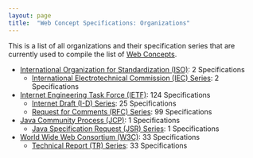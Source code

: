```yaml
---
layout: page
title:  "Web Concept Specifications: Organizations"
---
```


This is a list of all organizations and their specification series that are currently used to compile the list of [Web Concepts](../concepts).

* [International Organization for Standardization (ISO)](ISO): 2 Specifications
  * [International Electrotechnical Commission (IEC) Series](ISO/IEC "Series overview"): 2 Specifications
* [Internet Engineering Task Force (IETF)](IETF): 124 Specifications
  * [Internet Draft (I-D) Series](IETF/I-D "Series overview"): 25 Specifications
  * [Request for Comments (RFC) Series](IETF/RFC "Series overview"): 99 Specifications
* [Java Community Process (JCP)](JCP): 1 Specifications
  * [Java Specification Request (JSR) Series](JCP/JSR "Series overview"): 1 Specifications
* [World Wide Web Consortium (W3C)](W3C): 33 Specifications
  * [Technical Report (TR) Series](W3C/TR "Series overview"): 33 Specifications

